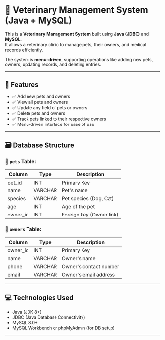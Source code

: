 # 🐾 Veterinary Management System (Java + MySQL)

This is a **Veterinary Management System** built using **Java (JDBC)** and **MySQL**.  
It allows a veterinary clinic to manage pets, their owners, and medical records efficiently.  

The system is **menu-driven**, supporting operations like adding new pets, owners, updating records, and deleting entries.

---

## 🔧 Features

- ✅ Add new pets and owners  
- ✅ View all pets and owners  
- ✅ Update any field of pets or owners  
- ✅ Delete pets and owners  
- ✅ Track pets linked to their respective owners  
- ✅ Menu-driven interface for ease of use  

---

## 🗃️ Database Structure

### 🐶 `pets` Table:
| Column     | Type     | Description              |
|------------|----------|--------------------------|
| pet_id     | INT      | Primary Key              |
| name       | VARCHAR  | Pet's name               |
| species    | VARCHAR  | Pet species (Dog, Cat)   |
| age        | INT      | Age of the pet           |
| owner_id   | INT      | Foreign key (Owner link) |

### 👤 `owners` Table:
| Column    | Type     | Description                |
|-----------|----------|----------------------------|
| owner_id  | INT      | Primary Key                |
| name      | VARCHAR  | Owner's name               |
| phone     | VARCHAR  | Owner's contact number     |
| email     | VARCHAR  | Owner's email address      |

---

## 💻 Technologies Used

- Java (JDK 8+)  
- JDBC (Java Database Connectivity)  
- MySQL 8.0+  
- MySQL Workbench or phpMyAdmin (for DB setup)  

---


